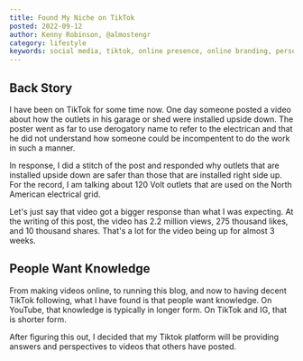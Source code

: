 ```yaml
---
title: Found My Niche on TikTok
posted: 2022-09-12
author: Kenny Robinson, @almostengr
category: lifestyle
keywords: social media, tiktok, online presence, online branding, personal branding
---
```


## Back Story

I have been on TikTok for some time now. One day someone posted a video about how the outlets in 
his garage or shed were installed upside down. The poster went as far to use derogatory name to refer
to the electrican and that he did not understand how someone could be incompentent to do the work 
in such a manner.

In response, I did a stitch of the post and responded why outlets that are installed upside down are 
safer than those that are installed right side up. For the record, I am talking about 120 Volt outlets 
that are used on the North American electrical grid. 

Let's just say that video got a bigger response than what I was expecting. At the writing of this post, 
the video has 2.2 million views, 275 thousand likes, and 10 thousand shares. That's a lot for the video 
being up for almost 3 weeks. 

## People Want Knowledge

From making videos online, to running this blog, and now to having decent TikTok following, what I have found
is that people want knowledge. On YouTube, that knowledge is typically in longer form. On TikTok and IG, 
that is shorter form.

After figuring this out, I decided that my Tiktok platform will be providing answers and perspectives
to videos that others have posted. 
